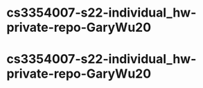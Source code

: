 # cs3354007-s22-individual_hw-private-repo-GaryWu20
# cs3354007-s22-individual_hw-private-repo-GaryWu20
